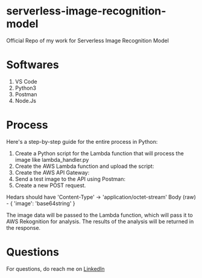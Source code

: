 # serverless-image-recognition-model
Official Repo of my work for Serverless Image Recognition Model 

# Softwares
1. VS Code
2. Python3
3. Postman
4. Node.Js

# Process
Here's a step-by-step guide for the entire process in Python:

1. Create a Python script for the Lambda function that will process the image like lambda_handler.py
2. Create the AWS Lambda function and upload the script:
3. Create the AWS API Gateway:
4. Send a test image to the API using Postman:
5. Create a new POST request.

Hedars should have 'Content-Type' -> 'application/octet-stream'
Body (raw) - { 'image': 'base64string' }


The image data will be passed to the Lambda function, which will pass it to AWS Rekognition for analysis. The results of the analysis will be returned in the response.

# Questions
For questions, do reach me on <a href="https://linkedin.com/in/MadhuPIoT">LinkedIn
